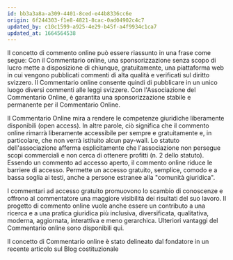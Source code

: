 ```yaml
---
id: bb3a3a8a-a309-4401-8ced-e44b8336cc6e
origin: 6f244303-f1e8-4821-8cac-0ad04902c4c7
updated_by: c10c1599-a925-4e29-b45f-a4f9934c1ca7
updated_at: 1664564538
---
```

Il concetto di commento online può essere riassunto in una frase come segue: Con il Commentario online, una sponsorizzazione senza scopo di lucro mette a disposizione di chiunque, gratuitamente, una piattaforma web in cui vengono pubblicati commenti di alta qualità e verificati sul diritto svizzero. Il Commentario online consente quindi di pubblicare in un unico luogo diversi commenti alle leggi svizzere. Con l'Associazione del Commentario Online, è garantita una sponsorizzazione stabile e permanente per il Commentario Online.</p><p>Il Commentario Online mira a rendere le competenze giuridiche liberamente disponibili (open access). In altre parole, ciò significa che il commento online rimarrà liberamente accessibile per sempre e gratuitamente e, in particolare, che non verrà istituito alcun pay-wall. Lo statuto dell'associazione afferma esplicitamente che l'associazione non persegue scopi commerciali e non cerca di ottenere profitti (n. 2 dello statuto). Essendo un commento ad accesso aperto, il commento online riduce le barriere di accesso. Permette un accesso gratuito, semplice, comodo e a bassa soglia ai testi, anche a persone estranee alla "comunità giuridica".</p><p>I commentari ad accesso gratuito promuovono lo scambio di conoscenze e offrono al commentatore una maggiore visibilità dei risultati del suo lavoro. Il progetto di commento online vuole anche essere un contributo a una ricerca e a una pratica giuridica più inclusiva, diversificata, qualitativa, moderna, aggiornata, interattiva e meno gerarchica. Ulteriori vantaggi del Commentario online sono disponibili qui.</p><p>Il concetto di Commentario online è stato delineato dal fondatore in un recente articolo sul Blog costituzionale